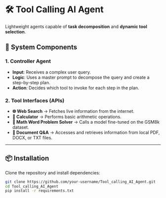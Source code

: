 # 🛠️ Tool Calling AI Agent  
Lightweight agents capable of **task decomposition** and **dynamic tool selection**.  

## 🚀 System Components  

### 1. Controller Agent  
- **Input**: Receives a complex user query.  
- **Logic**: Uses a master prompt to decompose the query and create a step-by-step plan.  
- **Action**: Decides which tool to invoke for each step in the plan.  

### 2. Tool Interfaces (APIs)  
- **🌐 Web Search** → Fetches live information from the internet.  
- **🧮 Calculator** → Performs basic arithmetic operations.  
- **📘 Math Word Problem Solver** → Calls a model fine-tuned on the GSM8k dataset.  
- **📂 Document Q&A** → Accesses and retrieves information from local PDF, DOCX, or TXT files.  

---

## 📦 Installation  

Clone the repository and install dependencies:  

```bash
git clone https://github.com/your-username/Tool_calling_AI_Agent.git
cd Tool_calling_AI_Agent
pip install -r requirements.txt

